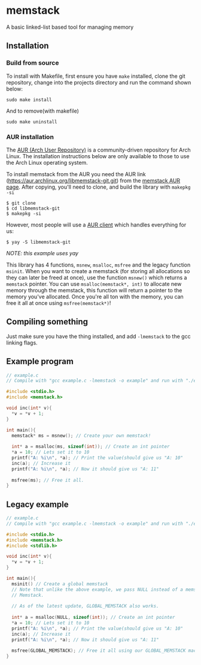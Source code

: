 # memstack
A basic linked-list based tool for managing memory

## Installation

### Build from source
To install with Makefile, first ensure you have `make` installed, clone the git repository, change into the projects directory and run the command shown below:
```
sudo make install
```
And to remove(with makefile)
```
sudo make uninstall
```

### AUR installation
The [AUR (Arch User Repository)](https://aur.archlinux.org/) is a community-driven repository for Arch Linux. 
The installation instructions below are only available to those to use the Arch Linux operating system.

To install memstack from the AUR you need the AUR link (https://aur.archlinux.org/libmemstack-git.git) from the [memstack AUR page](https://aur.archlinux.org/packages/libmemstack-git).
After copying, you'll need to clone, and build the library with `makepkg -si`
```
$ git clone 
$ cd libmemstack-git
$ makepkg -si
```
However, most people will use a [AUR client](https://wiki.archlinux.org/title/AUR_helpers) which handles everything for us:
```
$ yay -S libmemstack-git
```
*NOTE: this example uses yay*

This library has 4 functions, `msnew`, `msalloc`, `msfree` and the legacy function `msinit`.
When you want to create a memstack (for storing all allocations so they can later be freed at once), use the function `msnew()` which returns a `memstack` pointer. You can use `msalloc(memstack*, int)` to allocate new memory through the memstack, this function will return a pointer to the memory you've allocated. Once you're all ton with the memory, you can free it all at once using `msfree(memstack*)`!

## Compiling something
Just make sure you have the thing installed, and add `-lmemstack` to the gcc linking flags.

## Example program
```c
// example.c
// Compile with "gcc example.c -lmemstack -o example" and run with "./example"

#include <stdio.h>
#include <memstack.h>

void inc(int* v){
  *v = *v + 1;
}

int main(){
  memstack* ms = msnew(); // Create your own memstack!
  
  int* a = msalloc(ms, sizeof(int)); // Create an int pointer
  *a = 10; // Lets set it to 10
  printf("A: %i\n", *a); // Print the value(should give us "A: 10"
  inc(a); // Increase it
  printf("A: %i\n", *a); // Now it should give us "A: 11"
  
  msfree(ms); // Free it all. 
}
```

## Legacy example
```c
// example.c
// Compile with "gcc example.c -lmemstack -o example" and run with "./example"

#include <stdio.h>
#include <memstack.h>
#include <stdlib.h>

void inc(int* v){
  *v = *v + 1;
}

int main(){
  msinit() // Create a global memstack
  // Note that unlike the above example, we pass NULL instead of a memstack, that accesses the global
  // Memstack.
  
  // As of the latest update, GLOBAL_MEMSTACK also works.
  
  int* a = msalloc(NULL, sizeof(int)); // Create an int pointer
  *a = 10; // Lets set it to 10
  printf("A: %i\n", *a); // Print the value(should give us "A: 10"
  inc(a); // Increase it
  printf("A: %i\n", *a); // Now it should give us "A: 11"
  
  msfree(GLOBAL_MEMSTACK); // Free it all using our GLOBAL_MEMSTACK macro because cool!
}
```
